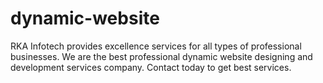 # dynamic-website
RKA Infotech provides excellence services for all types of professional businesses. We are the best professional dynamic website designing and development services company. Contact today to get best services.
